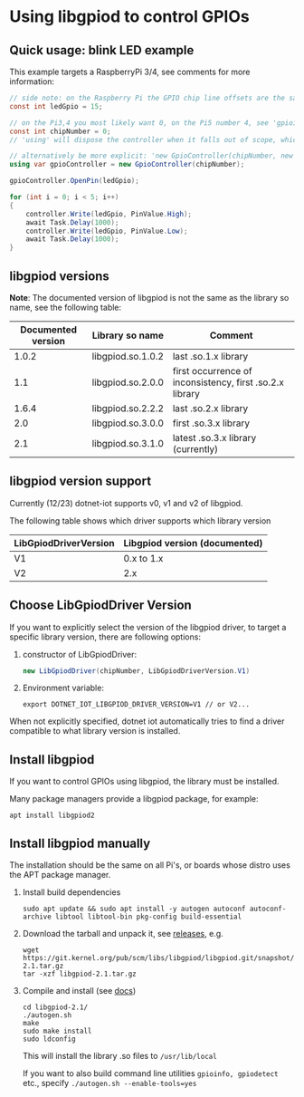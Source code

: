 # Using libgpiod to control GPIOs

## Quick usage: blink LED example

This example targets a RaspberryPi 3/4, see comments for more information:

``````c#
// side note: on the Raspberry Pi the GPIO chip line offsets are the same numbers as the usual BCM GPIO numbering, which is convenient
const int ledGpio = 15;

// on the Pi3,4 you most likely want 0, on the Pi5 number 4, see 'gpioinfo' tool
const int chipNumber = 0;
// 'using' will dispose the controller when it falls out of scope, which will un-claim lines

// alternatively be more explicit: 'new GpioController(chipNumber, new LibGpiodDriver())'
using var gpioController = new GpioController(chipNumber);

gpioController.OpenPin(ledGpio);

for (int i = 0; i < 5; i++)
{
    controller.Write(ledGpio, PinValue.High);
    await Task.Delay(1000);
    controller.Write(ledGpio, PinValue.Low);
    await Task.Delay(1000);
}
``````

## libgpiod versions

**Note**: The documented version of libgpiod is not the same as the library so name, see the following table:

| Documented version | Library so name   | Comment                                                  |
| ------------------ | ----------------- | -------------------------------------------------------- |
| 1.0.2              | libgpiod.so.1.0.2 | last .so.1.x library                                     |
| 1.1                | libgpiod.so.2.0.0 | first occurrence of inconsistency, first .so.2.x library |
| 1.6.4              | libgpiod.so.2.2.2 | last .so.2.x library                                     |
| 2.0                | libgpiod.so.3.0.0 | first .so.3.x library                                    |
| 2.1                | libgpiod.so.3.1.0 | latest .so.3.x library (currently)                       |

## libgpiod version support

Currently (12/23) dotnet-iot supports v0, v1 and v2 of libgpiod.

The following table shows which driver supports which library version

| LibGpiodDriverVersion | Libgpiod version (documented) |
| --------------------- | ----------------------------- |
| V1                    | 0.x to 1.x                    |
| V2                    | 2.x                           |

## Choose LibGpiodDriver Version

If you want to explicitly select the version of the libgpiod driver, to target a specific library version, there are following options:

1. constructor of LibGpiodDriver:

   ``````c#
   new LibGpiodDriver(chipNumber, LibGpiodDriverVersion.V1)
   ``````

2. Environment variable:

   ``````shell
   export DOTNET_IOT_LIBGPIOD_DRIVER_VERSION=V1 // or V2...
   ``````

When not explicitly specified, dotnet iot automatically tries to find a driver compatible to what library version is installed.

## Install libgpiod

If you want to control GPIOs using libgpiod, the library must be installed.

Many package managers provide a libgpiod package, for example:

``````shell
apt install libgpiod2
``````

## Install libgpiod manually

The installation should be the same on all Pi's, or boards whose distro uses the APT package manager.

1. Install build dependencies

   ``````shell
   sudo apt update && sudo apt install -y autogen autoconf autoconf-archive libtool libtool-bin pkg-config build-essential
   ``````
   
2. Download the tarball and unpack it, see [releases](https://git.kernel.org/pub/scm/libs/libgpiod/libgpiod.git/refs/), e.g.

   ``````shell
   wget https://git.kernel.org/pub/scm/libs/libgpiod/libgpiod.git/snapshot/libgpiod-2.1.tar.gz
   tar -xzf libgpiod-2.1.tar.gz
   ``````

3. Compile and install (see [docs](https://git.kernel.org/pub/scm/libs/libgpiod/libgpiod.git/about/))

   ``````shell
   cd libgpiod-2.1/
   ./autogen.sh
   make
   sudo make install
   sudo ldconfig
   ``````

   This will install the library .so files to `/usr/lib/local`

   If you want to also build command line utilities `gpioinfo, gpiodetect` etc., specify `./autogen.sh --enable-tools=yes`
